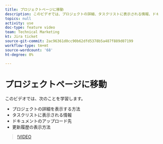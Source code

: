 ```yaml
---
title: プロジェクトページに移動
description: このビデオでは、プロジェクトの詳細、タスクリストに表示される情報、ドキュメントのアップロード先、更新履歴の表示方法を説明します
topics: null
activity: use
doc-type: feature video
team: Technical Marketing
kt: Jira ticket
source-git-commit: 2ac96361d0cc90b62dfd5378b5a487f889d07199
workflow-type: tm+mt
source-wordcount: '68'
ht-degree: 0%

---
```


# プロジェクトページに移動

このビデオでは、次のことを学習します。

* プロジェクトの詳細を表示する方法
* タスクリストに表示される情報
* ドキュメントのアップロード先
* 更新履歴の表示方法

>[!VIDEO](https://video.tv.adobe.com/v/335085/?quality=12)
